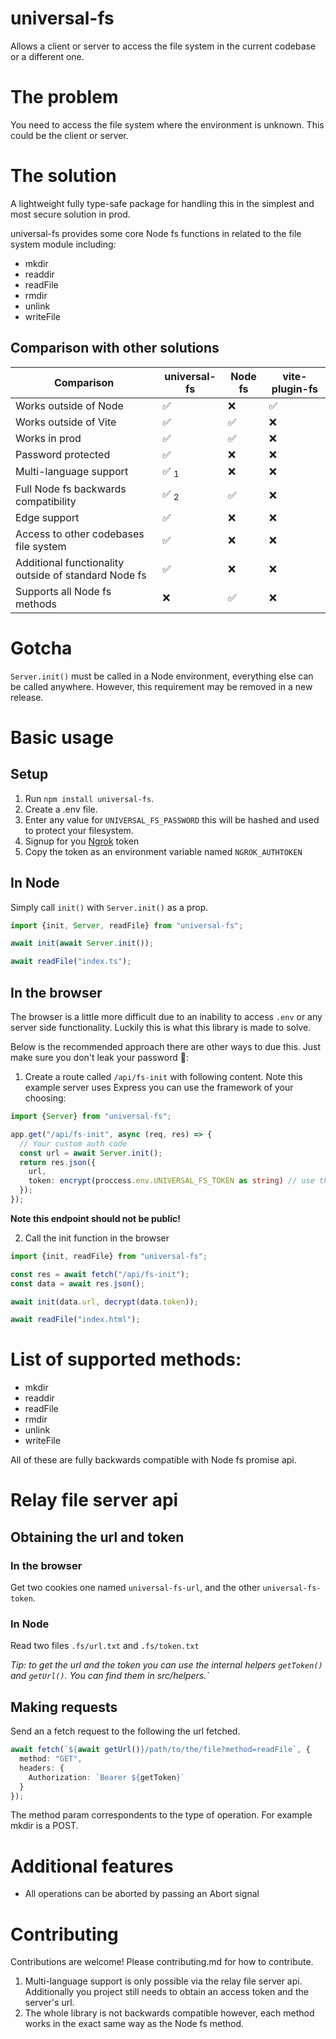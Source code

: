 # universal-fs

Allows a client or server to access the file system in the current codebase or a different one.

# The problem

You need to access the file system where the environment is unknown. This could be the client or server.

# The solution

A lightweight fully type-safe package for handling this in the simplest and most secure solution in prod.

universal-fs provides some core Node fs functions in related to the file system module including:

- mkdir
- readdir
- readFile
- rmdir
- unlink
- writeFile

## Comparison with other solutions

| Comparison                                           | universal-fs    | Node fs | vite-plugin-fs |
| ---------------------------------------------------- | --------------- | ------- | -------------- |
| Works outside of Node                                | ✅              | ❌      | ✅             |
| Works outside of Vite                                | ✅              | ✅      | ❌             |
| Works in prod                                        | ✅              | ✅      | ❌             |
| Password protected                                   | ✅              | ❌      | ❌             |
| Multi-language support                               | ✅ <sub>1</sub> | ❌      | ❌             |
| Full Node fs backwards compatibility                 | ✅ <sub>2</sub> | ✅      | ❌             |
| Edge support                                         | ✅              | ❌      | ❌             |
| Access to other codebases file system                | ✅              | ❌      | ❌             |
| Additional functionality outside of standard Node fs | ✅              | ❌      | ❌             |
| Supports all Node fs methods                         | ❌              | ✅      | ❌             |

# Gotcha

`Server.init()` must be called in a Node environment, everything else can be called anywhere. However, this requirement may be removed in a new release.

# Basic usage

## Setup

1. Run `npm install universal-fs`.
2. Create a .env file.
3. Enter any value for `UNIVERSAL_FS_PASSWORD` this will be hashed and used to protect your filesystem.
4. Signup for you [Ngrok](https://dashboard.ngrok.com/get-started/your-authtoken) token
5. Copy the token as an environment variable named `NGROK_AUTHTOKEN`

## In Node

Simply call `init()` with `Server.init()` as a prop.

```ts
import {init, Server, readFile} from "universal-fs";

await init(await Server.init());

await readFile("index.ts");
```

## In the browser

The browser is a little more difficult due to an inability to access `.env` or any server side functionality. Luckily this is what this library is made to solve.

Below is the recommended approach there are other ways to due this. Just make sure you don't leak your password 🥶:

1. Create a route called `/api/fs-init` with following content. Note this example server uses Express you can use the framework of your choosing:

```ts
import {Server} from "universal-fs";

app.get("/api/fs-init", async (req, res) => {
  // Your custom auth code
  const url = await Server.init();
  return res.json({
    url,
    token: encrypt(proccess.env.UNIVERSAL_FS_TOKEN as string) // use the encryption library of your choosing
  });
});
```

**Note this endpoint should not be public!**

2. Call the init function in the browser

```ts
import {init, readFile} from "universal-fs";

const res = await fetch("/api/fs-init");
const data = await res.json();

await init(data.url, decrypt(data.token));

await readFile("index.html");
```

# List of supported methods:

- mkdir
- readdir
- readFile
- rmdir
- unlink
- writeFile

All of these are fully backwards compatible with Node fs promise api.

# Relay file server api

## Obtaining the url and token

### In the browser

Get two cookies one named `universal-fs-url`, and the other `universal-fs-token`.

### In Node

Read two files `.fs/url.txt` and `.fs/token.txt`

_Tip: to get the url and the token you can use the internal helpers `getToken()` and `getUrl()`. You can find them in src/helpers.`_

## Making requests

Send an a fetch request to the following the url fetched.

```ts
await fetch(`${await getUrl()}/path/to/the/file?method=readFile`, {
  method: "GET",
  headers: {
    Authorization: `Bearer ${getToken}`
  }
});
```

The method param correspondents to the type of operation. For example mkdir is a POST.

# Additional features

- All operations can be aborted by passing an Abort signal

# Contributing

Contributions are welcome! Please contributing.md for how to contribute.

1. Multi-language support is only possible via the relay file server api. Additionally you project still needs to obtain an access token and the server's url.
2. The whole library is not backwards compatible however, each method works in the exact same way as the Node fs method.
